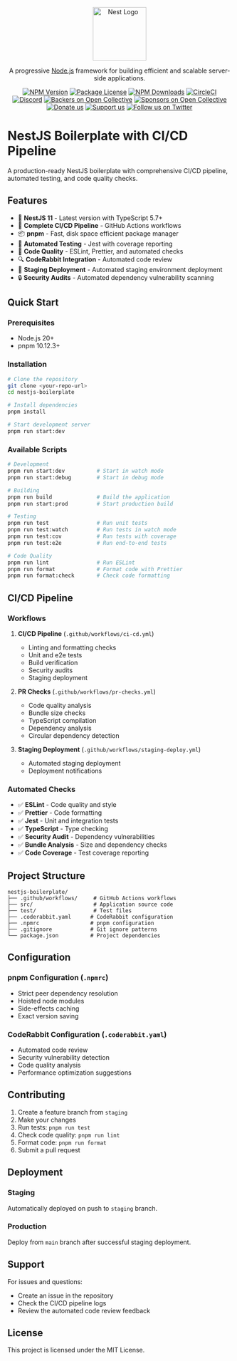 <p align="center">
  <a href="http://nestjs.com/" target="blank"><img src="https://nestjs.com/img/logo-small.svg" width="120" alt="Nest Logo" /></a>
</p>

[circleci-image]: https://img.shields.io/circleci/build/github/nestjs/nest/master?token=abc123def456
[circleci-url]: https://circleci.com/gh/nestjs/nest

  <p align="center">A progressive <a href="http://nodejs.org" target="_blank">Node.js</a> framework for building efficient and scalable server-side applications.</p>
    <p align="center">
<a href="https://www.npmjs.com/~nestjscore" target="_blank"><img src="https://img.shields.io/npm/v/@nestjs/core.svg" alt="NPM Version" /></a>
<a href="https://www.npmjs.com/~nestjscore" target="_blank"><img src="https://img.shields.io/npm/l/@nestjs/core.svg" alt="Package License" /></a>
<a href="https://www.npmjs.com/~nestjscore" target="_blank"><img src="https://img.shields.io/npm/dm/@nestjs/common.svg" alt="NPM Downloads" /></a>
<a href="https://circleci.com/gh/nestjs/nest" target="_blank"><img src="https://img.shields.io/circleci/build/github/nestjs/nest/master" alt="CircleCI" /></a>
<a href="https://discord.gg/G7Qnnhy" target="_blank"><img src="https://img.shields.io/badge/discord-online-brightgreen.svg" alt="Discord"/></a>
<a href="https://opencollective.com/nest#backer" target="_blank"><img src="https://opencollective.com/nest/backers/badge.svg" alt="Backers on Open Collective" /></a>
<a href="https://opencollective.com/nest#sponsor" target="_blank"><img src="https://opencollective.com/nest/sponsors/badge.svg" alt="Sponsors on Open Collective" /></a>
  <a href="https://paypal.me/kamilmysliwiec" target="_blank"><img src="https://img.shields.io/badge/Donate-PayPal-ff3f59.svg" alt="Donate us"/></a>
    <a href="https://opencollective.com/nest#sponsor"  target="_blank"><img src="https://img.shields.io/badge/Support%20us-Open%20Collective-41B883.svg" alt="Support us"></a>
  <a href="https://twitter.com/nestframework" target="_blank"><img src="https://img.shields.io/twitter/follow/nestframework.svg?style=social&label=Follow" alt="Follow us on Twitter"></a>
</p>
  <!--[![Backers on Open Collective](https://opencollective.com/nest/backers/badge.svg)](https://opencollective.com/nest#backer)
  [![Sponsors on Open Collective](https://opencollective.com/nest/sponsors/badge.svg)](https://opencollective.com/nest#sponsor)-->

# NestJS Boilerplate with CI/CD Pipeline

A production-ready NestJS boilerplate with comprehensive CI/CD pipeline, automated testing, and code quality checks.

## Features

- 🚀 **NestJS 11** - Latest version with TypeScript 5.7+
- 🔧 **Complete CI/CD Pipeline** - GitHub Actions workflows
- 📦 **pnpm** - Fast, disk space efficient package manager
- 🧪 **Automated Testing** - Jest with coverage reporting
- 📝 **Code Quality** - ESLint, Prettier, and automated checks
- 🔍 **CodeRabbit Integration** - Automated code review
- 🚀 **Staging Deployment** - Automated staging environment deployment
- 🔒 **Security Audits** - Automated dependency vulnerability scanning

## Quick Start

### Prerequisites

- Node.js 20+
- pnpm 10.12.3+

### Installation

```bash
# Clone the repository
git clone <your-repo-url>
cd nestjs-boilerplate

# Install dependencies
pnpm install

# Start development server
pnpm run start:dev
```

### Available Scripts

```bash
# Development
pnpm run start:dev          # Start in watch mode
pnpm run start:debug        # Start in debug mode

# Building
pnpm run build              # Build the application
pnpm run start:prod         # Start production build

# Testing
pnpm run test               # Run unit tests
pnpm run test:watch         # Run tests in watch mode
pnpm run test:cov           # Run tests with coverage
pnpm run test:e2e           # Run end-to-end tests

# Code Quality
pnpm run lint               # Run ESLint
pnpm run format             # Format code with Prettier
pnpm run format:check       # Check code formatting
```

## CI/CD Pipeline

### Workflows

1. **CI/CD Pipeline** (`.github/workflows/ci-cd.yml`)
   - Linting and formatting checks
   - Unit and e2e tests
   - Build verification
   - Security audits
   - Staging deployment

2. **PR Checks** (`.github/workflows/pr-checks.yml`)
   - Code quality analysis
   - Bundle size checks
   - TypeScript compilation
   - Dependency analysis
   - Circular dependency detection

3. **Staging Deployment** (`.github/workflows/staging-deploy.yml`)
   - Automated staging deployment
   - Deployment notifications

### Automated Checks

- ✅ **ESLint** - Code quality and style
- ✅ **Prettier** - Code formatting
- ✅ **Jest** - Unit and integration tests
- ✅ **TypeScript** - Type checking
- ✅ **Security Audit** - Dependency vulnerabilities
- ✅ **Bundle Analysis** - Size and dependency checks
- ✅ **Code Coverage** - Test coverage reporting

## Project Structure

```
nestjs-boilerplate/
├── .github/workflows/     # GitHub Actions workflows
├── src/                   # Application source code
├── test/                  # Test files
├── .coderabbit.yaml      # CodeRabbit configuration
├── .npmrc                # pnpm configuration
├── .gitignore            # Git ignore patterns
└── package.json          # Project dependencies
```

## Configuration

### pnpm Configuration (`.npmrc`)

- Strict peer dependency resolution
- Hoisted node modules
- Side-effects caching
- Exact version saving

### CodeRabbit Configuration (`.coderabbit.yaml`)

- Automated code review
- Security vulnerability detection
- Code quality analysis
- Performance optimization suggestions

## Contributing

1. Create a feature branch from `staging`
2. Make your changes
3. Run tests: `pnpm run test`
4. Check code quality: `pnpm run lint`
5. Format code: `pnpm run format`
6. Submit a pull request

## Deployment

### Staging

Automatically deployed on push to `staging` branch.

### Production

Deploy from `main` branch after successful staging deployment.

## Support

For issues and questions:
- Create an issue in the repository
- Check the CI/CD pipeline logs
- Review the automated code review feedback

## License

This project is licensed under the MIT License.
